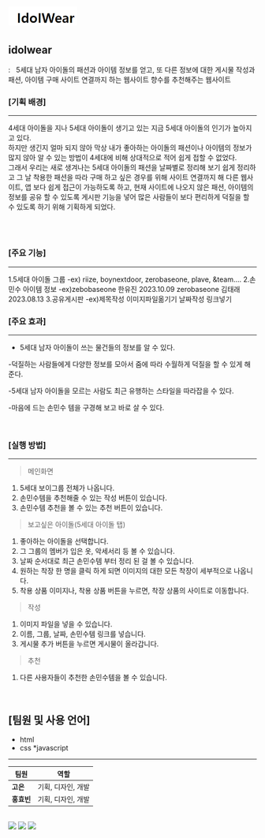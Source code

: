 # <img src="main_img/logo.png" height="38">

## idolwear

:&nbsp;&nbsp; 5세대 남자 아이돌의 패션과 아이템 정보를 얻고, 또 다른 정보에 대한 게시물 작성과 패션, 아이템 구매 사이트 연결까지 하는  웹사이트 향수를 추천해주는 웹사이트 

### <b> [기획 배경] </b>

---

4세대 아이돌을 지나 5세대 아이돌이 생기고 있는 지금 5세대 아이돌의 인기가 높아지고 있다.<br>하지만 생긴지 얼마 되지 않아 막상 내가 좋아하는 아이돌의 패션이나 아이템의 정보가 많지 않아 알 수 있는 방법이 4세대에 비해 상대적으로 적어 쉽게 접할 수 없었다.<br>
 그래서 우리는 새로 생겨나는 5세대 아이돌의 패션을 날짜별로 정리해 보기 쉽게 정리하고 그 날 착용한 패션을 따라 구매 하고 싶은 경우를 위해 사이트 연결까지 해 다른 웹사이트, 앱 보다 쉽게 접근이 가능하도록 하고, 현재 사이트에 나오지 않은 패션, 아이템의 정보를 공유 할 수 있도록 게시판 기능을 넣어 많은 사람들이 보다 편리하게 덕질을 할 수 있도록 하기 위해 기획하게 되었다.<br>



<br>
<br>

### <b> [주요 기능] </b>

---

1.5세대 아이돌 그룹
 -ex) riize, boynextdoor, zerobaseone, plave, &team….
2.손민수 아이템 정보
 	-ex)zebobaseone 한유진
		    2023.10.09
     	zerobaseone 김태래
    		2023.08.13
3.공유게시판
	-ex)제목작성
      이미지파일옮기기
      날짜작성
      링크넣기
<br>

### <b> [주요 효과] </b>

---

- 5세대 남자 아이돌이 쓰는 물건들의 정보를 알 수 있다.

-덕질하는 사람들에게 다양한 정보를 모아서 줌에 따라 수월하게 덕질을 할 수 있게 해준다.

-5세대 남자 아이돌을 모르는 사람도 최근 유행하는 스타일을 따라잡을 수 있다.

-마음에 드는 손민수 템을 구경해 보고 바로 살 수 있다.

<br>

### <b> [실행 방법] </b>

---

> 메인화면

1. 5세대 보이그룹 전체가 나옵니다.
2. 손민수템을 추천해줄 수 있는 작성 버튼이 있습니다.
3. 손민수템 추천을 볼 수 있는 추천 버튼이 있습니다.

>보고싶은 아이돌(5세대 아이돌 탭)
1. 좋아하는 아이돌을 선택합니다.
2. 그 그룹의 멤버가 입은 옷, 악세서리 등 볼 수 있습니다.
3. 날짜 순서대로 최근 손민수템 부터 정리 된 걸 볼 수 있습니다.
3. 원하는 착장 한 명을 클릭 하게 되면 이미지의 대한 모든 착장이 세부적으로 나옵니다.
4. 착용 상품 이미지나, 착용 상품 버튼을 누르면, 착장 상품의 사이트로 이동합니다.

> 작성
1. 이미지 파일을 넣을 수 있습니다.
2. 이름, 그룹, 날짜, 손민수템 링크를 넣습니다.
3. 게시물 추가 버튼을 누르면 게시물이 올라갑니다.

> 추천
1. 다른 사용자들이 추천한 손민수템을 볼 수 있습니다. 


<br>

## [팀원 및 사용 언어]
* html
* css
*javascript

---

| 팀원       | 역할               |
| ---------- | ----------------- |
|  **고은**  | 기획, 디자인, 개발 |
| **홍효빈** | 기획, 디자인, 개발 |

<br>

<img src="https://img.shields.io/badge/HTML5-E34F26?style=flat&logo=HTML5&logoColor=white" height="25" />
<img src="https://img.shields.io/badge/CSS3-1572B6?style=flat&logo=CSS3&logoColor=white" height="25"/>
<img src="https://img.shields.io/badge/JavaScript-F7DF1E?style=flat&logo=javascript&logoColor=white" height="25"/>